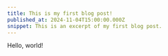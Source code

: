 ```yaml
---
title: This is my first blog post!
published_at: 2024-11-04T15:00:00.000Z
snippet: This is an excerpt of my first blog post.
---
```


Hello, world!
